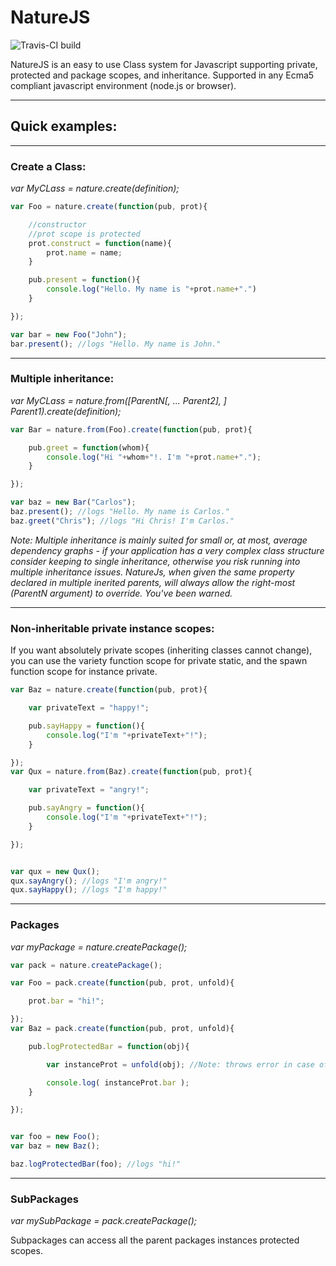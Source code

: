 # NatureJS
![Travis-CI build](https://travis-ci.org/Odobo/naturejs.svg "Travis-CI build")

NatureJS is an easy to use Class system for Javascript supporting private, protected and package scopes, and inheritance.
Supported in any Ecma5 compliant javascript environment (node.js or browser).

- - -

## Quick examples:


- - -

### Create a Class:
_var MyCLass = nature.create(definition);_

```JavaScript
var Foo = nature.create(function(pub, prot){

	//constructor
	//prot scope is protected
	prot.construct = function(name){
		prot.name = name;
	}

	pub.present = function(){
		console.log("Hello. My name is "+prot.name+".")
	}

});

var bar = new Foo("John");
bar.present(); //logs "Hello. My name is John."
```

- - -

### Multiple inheritance:
_var MyCLass = nature.from([ParentN[, ... Parent2], ] Parent1).create(definition);_

```JavaScript
var Bar = nature.from(Foo).create(function(pub, prot){

	pub.greet = function(whom){
		console.log("Hi "+whom+"!. I'm "+prot.name+".");
	}

});

var baz = new Bar("Carlos");
baz.present(); //logs "Hello. My name is Carlos."
baz.greet("Chris"); //logs "Hi Chris! I'm Carlos."
```


_Note: Multiple inheritance is mainly suited for small or, at most, average dependency graphs - if your application has a very complex class structure consider keeping to single inheritance, otherwise you risk running into multiple inheritance issues.
NatureJs, when given the same property declared in multiple inerited parents, will always allow the right-most (ParentN argument) to override.
You've been warned._

- - -

### Non-inheritable private instance scopes:
If you want absolutely private scopes (inheriting classes cannot change), you can use the variety function scope for private static, and the spawn function scope for instance private.

```JavaScript
var Baz = nature.create(function(pub, prot){

	var privateText = "happy!";

	pub.sayHappy = function(){
		console.log("I'm "+privateText+"!");
	}

});
var Qux = nature.from(Baz).create(function(pub, prot){

	var privateText = "angry!";

	pub.sayAngry = function(){
		console.log("I'm "+privateText+"!");
	}

});


var qux = new Qux();
qux.sayAngry(); //logs "I'm angry!"
qux.sayHappy(); //logs "I'm happy!"
```

- - -

### Packages
_var myPackage = nature.createPackage();_

```JavaScript
var pack = nature.createPackage();

var Foo = pack.create(function(pub, prot, unfold){

	prot.bar = "hi!";

});
var Baz = pack.create(function(pub, prot, unfold){

	pub.logProtectedBar = function(obj){

		var instanceProt = unfold(obj); //Note: throws error in case of out of package obj

		console.log( instanceProt.bar );
	}

});


var foo = new Foo();
var baz = new Baz();

baz.logProtectedBar(foo); //logs "hi!"
```

- - -

### SubPackages
_var mySubPackage = pack.createPackage();_

Subpackages can access all the parent packages instances protected scopes.